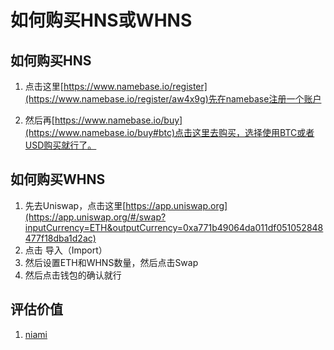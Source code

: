 # 如何购买HNS或WHNS

## 如何购买HNS
1. 点击这里[https://www.namebase.io/register](https://www.namebase.io/register/aw4x9g)先在namebase注册一个账户

2. 然后再[https://www.namebase.io/buy](https://www.namebase.io/buy#btc)点击这里去购买，选择使用BTC或者USD购买就行了。


## 如何购买WHNS
1. 先去Uniswap，点击这里[https://app.uniswap.org](https://app.uniswap.org/#/swap?inputCurrency=ETH&outputCurrency=0xa771b49064da011df051052848477f18dba1d2ac)
2. 点击 导入（Import）
3. 然后设置ETH和WHNS数量，然后点击Swap
4. 然后点击钱包的确认就行

## 评估价值
1. [niami](https://www.niami.io)
